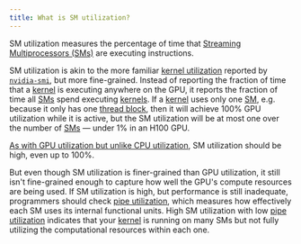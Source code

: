 ```yaml
---
title: What is SM utilization?
---
```


SM utilization measures the percentage of time that [Streaming Multiprocessors (SMs)](/gpu-glossary/device-hardware/streaming-multiprocessor) are executing instructions.

SM utilization is akin to the more familiar [kernel utilization](https://modal.com/blog/gpu-utilization-guide) reported by [`nvidia-smi`](/gpu-glossary/host-software/nvidia-smi), but more fine-grained. Instead of reporting the fraction of time that a [kernel](/gpu-glossary/device-software/kernel) is executing anywhere on the GPU, it reports the fraction of time all [SMs](/gpu-glossary/device-hardware/streaming-multiprocessor) spend executing [kernels](/gpu-glossary/device-software/kernel). If a [kernel](/gpu-glossary/device-software/kernel) uses only one [SM](/gpu-glossary/device-hardware/streaming-multiprocessor), e.g. because it only has one [thread block](/gpu-glossary/device-software/thread-block), then it will achieve 100% GPU utilization while it is active, but the SM utilization will be at most one over the number of [SMs](/gpu-glossary/device-hardware/streaming-multiprocessor) — under 1% in an H100 GPU.

[As with GPU utilization but unlike CPU utilization](https://modal.com/blog/gpu-utilization-guide), SM utilization should be high, even up to 100%.

But even though SM utilization is finer-grained than GPU utilization, it still isn't fine-grained enough to capture how well the GPU's compute resources are being used. If SM utilization is high, but performance is still inadequate, programmers should check [pipe utilization](https://www.notion.so/GPU-Performance-Glossary-2251e7f1694980bd93e4f67a75c6e489?pvs=21), which measures how effectively each SM uses its internal functional units. High SM utilization with low [pipe utilization](https://www.notion.so/GPU-Performance-Glossary-2251e7f1694980bd93e4f67a75c6e489?pvs=21) indicates that your [kernel](/gpu-glossary/device-software/kernel) is running on many SMs but not fully utilizing the computational resources within each one.
